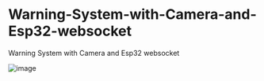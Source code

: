 # Warning-System-with-Camera-and-Esp32-websocket
Warning System with Camera and Esp32 websocket

![image](https://github.com/user-attachments/assets/16a0e31d-5366-480a-83f8-146528103130)
